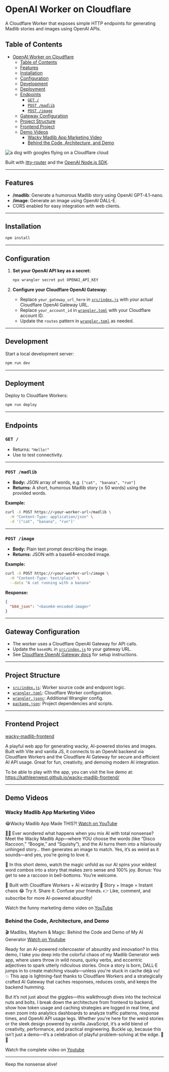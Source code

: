 # OpenAI Worker on Cloudflare

A Cloudflare Worker that exposes simple HTTP endpoints for generating Madlib stories and images using OpenAI APIs. 

## Table of Contents

- [OpenAI Worker on Cloudflare](#openai-worker-on-cloudflare)
  - [Table of Contents](#table-of-contents)
  - [Features](#features)
  - [Installation](#installation)
  - [Configuration](#configuration)
  - [Development](#development)
  - [Deployment](#deployment)
  - [Endpoints](#endpoints)
    - [`GET /`](#get-)
    - [`POST /madlib`](#post-madlib)
    - [`POST /image`](#post-image)
  - [Gateway Configuration](#gateway-configuration)
  - [Project Structure](#project-structure)
  - [Frontend Project](#frontend-project)
  - [Demo Videos](#demo-videos)
    - [Wacky Madlib App Marketing Video](#wacky-madlib-app-marketing-video)
    - [Behind the Code, Architecture, and Demo](#behind-the-code-architecture-and-demo)

![a dog with googles flying on a Cloudflare cloud](images/cloudflaredoggie.png)

Built with [itty-router](https://github.com/kwhitley/itty-router) and the [OpenAI Node.js SDK](https://github.com/openai/openai-node).

---

## Features

- **/madlib**: Generate a humorous Madlib story using OpenAI GPT-4.1-nano.
- **/image**: Generate an image using OpenAI DALL-E.
- CORS enabled for easy integration with web clients.

---

## Installation

```sh
npm install
```

---

## Configuration

1. **Set your OpenAI API key as a secret:**

   ```sh
   npx wrangler secret put OPENAI_API_KEY
   ```

2. **Configure your Cloudflare OpenAI Gateway:**

   - Replace `your_gateway_url_here` in [`src/index.js`](src/index.js) with your actual Cloudflare OpenAI Gateway URL.
   - Replace `your_account_id` in [`wrangler.toml`](wrangler.toml) with your Cloudflare account ID.
   - Update the `routes` pattern in [`wrangler.toml`](wrangler.toml) as needed.

---

## Development

Start a local development server:

```sh
npm run dev
```

---

## Deployment

Deploy to Cloudflare Workers:

```sh
npm run deploy
```

---

## Endpoints

### `GET /`

- Returns: `"Hello!"`  
- Use to test connectivity.

---

### `POST /madlib`

- **Body:** JSON array of words, e.g. `["cat", "banana", "run"]`
- **Returns:** A short, humorous Madlib story (≤ 50 words) using the provided words.

**Example:**

```sh
curl -X POST https://<your-worker-url>/madlib \
  -H "Content-Type: application/json" \
  -d '["cat", "banana", "run"]'
```

---

### `POST /image`

- **Body:** Plain text prompt describing the image.
- **Returns:** JSON with a base64-encoded image.

**Example:**

```sh
curl -X POST https://<your-worker-url>/image \
  -H "Content-Type: text/plain" \
  --data "A cat running with a banana"
```

**Response:**

```json
{
  "b64_json": "<base64-encoded-image>"
}
```

---

## Gateway Configuration

- The worker uses a Cloudflare OpenAI Gateway for API calls.
- Update the `baseURL` in [`src/index.js`](src/index.js) to your gateway URL.
- See [Cloudflare OpenAI Gateway docs](https://developers.cloudflare.com/openai/gateway/) for setup instructions.

---

## Project Structure

- [`src/index.js`](src/index.js): Worker source code and endpoint logic.
- [`wrangler.toml`](wrangler.toml): Cloudflare Worker configuration.
- [`wrangler.jsonc`](wrangler.jsonc): Additional Wrangler config.
- [`package.json`](package.json): Project dependencies and scripts.

---
## Frontend Project

[wacky-madlib-frontend](https://github.com/kathleenwest/wacky-madlib-frontend)

A playful web app for generating wacky, AI-powered stories and images. Built with Vite and vanilla JS, it connects to an OpenAI backend via Cloudflare Workers and the Cloudflare AI Gateway for secure and efficient AI API usage. Great for fun, creativity, and demoing modern AI integration.

To be able to play with the app, you can visit the live demo at: https://kathleenwest.github.io/wacky-madlib-frontend/

---
## Demo Videos

### Wacky Madlib App Marketing Video

😂Wacky Madlib App Made THIS?! [Watch on YouTube](https://www.youtube.com/shorts/qyWQo9VDbt8 "😂Wacky Madlib App Marketing Video")

🦝✨ Ever wondered what happens when you mix AI with total nonsense? Meet the Wacky Madlib App—where YOU choose the words (like “Disco Raccoon,” “Boogie,” and “Squishy”), and the AI turns them into a hilariously unhinged story… then generates an image to match. Yes, it’s as weird as it sounds—and yes, you’re going to love it.

🎉 In this short demo, watch the magic unfold as our AI spins your wildest word combos into a story that makes zero sense and 100% joy. Bonus: You get to see a raccoon in bell-bottoms. You’re welcome.

🧠 Built with Cloudflare Workers + AI wizardry
🎨 Story + Image = Instant chaos
😂 Try it. Share it. Confuse your friends.
👉 Like, comment, and subscribe for more AI-powered absurdity!

Watch the funny marketing demo video on [YouTube](https://www.youtube.com/shorts/qyWQo9VDbt8 "😂Wacky Madlib App Marketing Video")

### Behind the Code, Architecture, and Demo

🎬 Madlibs, Mayhem & Magic: Behind the Code and Demo of My AI Generator [Watch on Youtube](https://www.youtube.com/watch?v=LTxtzDpAH1A "Behind the Code and Demo of My AI Generator")

Ready for an AI-powered rollercoaster of absurdity and innovation? In this demo, I take you deep into the colorful chaos of my Madlib Generator web app, where users throw in wild nouns, quirky verbs, and eccentric adjectives to spark utterly ridiculous stories. Once a story is born, DALL·E jumps in to create matching visuals—unless you're stuck in cache déjà vu! 💥 This app is lightning-fast thanks to Cloudflare Workers and a strategically crafted AI Gateway that caches responses, reduces costs, and keeps the backend humming.

But it’s not just about the giggles—this walkthrough dives into the technical nuts and bolts. I break down the architecture from frontend to backend, show how token usage and caching strategies are logged in real time, and even zoom into analytics dashboards to analyze traffic patterns, response times, and OpenAI API usage legs. Whether you're here for the weird stories or the sleek design powered by vanilla JavaScript, it’s a wild blend of creativity, performance, and practical engineering. Buckle up, because this isn’t just a demo—it’s a celebration of playful problem-solving at the edge. 🚀🧠

Watch the complete video on [Youtube](https://www.youtube.com/watch?v=LTxtzDpAH1A "Behind the Code and Demo of My AI Generator")

---
Keep the nonsense alive!
